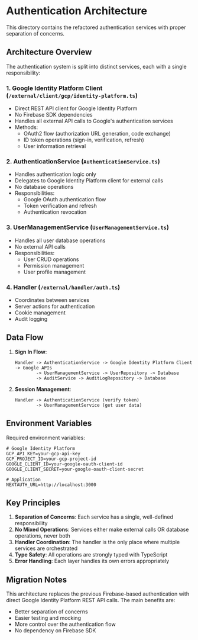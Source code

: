 # Authentication Architecture

This directory contains the refactored authentication services with proper separation of concerns.

## Architecture Overview

The authentication system is split into distinct services, each with a single responsibility:

### 1. Google Identity Platform Client (`/external/client/gcp/identity-platform.ts`)
- Direct REST API client for Google Identity Platform
- No Firebase SDK dependencies
- Handles all external API calls to Google's authentication services
- Methods:
  - OAuth2 flow (authorization URL generation, code exchange)
  - ID token operations (sign-in, verification, refresh)
  - User information retrieval

### 2. AuthenticationService (`AuthenticationService.ts`)
- Handles authentication logic only
- Delegates to Google Identity Platform client for external calls
- No database operations
- Responsibilities:
  - Google OAuth authentication flow
  - Token verification and refresh
  - Authentication revocation

### 3. UserManagementService (`UserManagementService.ts`)
- Handles all user database operations
- No external API calls
- Responsibilities:
  - User CRUD operations
  - Permission management
  - User profile management

### 4. Handler (`/external/handler/auth.ts`)
- Coordinates between services
- Server actions for authentication
- Cookie management
- Audit logging

## Data Flow

1. **Sign In Flow**:
   ```
   Handler -> AuthenticationService -> Google Identity Platform Client -> Google APIs
           -> UserManagementService -> UserRepository -> Database
           -> AuditService -> AuditLogRepository -> Database
   ```

2. **Session Management**:
   ```
   Handler -> AuthenticationService (verify token)
           -> UserManagementService (get user data)
   ```

## Environment Variables

Required environment variables:

```env
# Google Identity Platform
GCP_API_KEY=your-gcp-api-key
GCP_PROJECT_ID=your-gcp-project-id
GOOGLE_CLIENT_ID=your-google-oauth-client-id
GOOGLE_CLIENT_SECRET=your-google-oauth-client-secret

# Application
NEXTAUTH_URL=http://localhost:3000
```

## Key Principles

1. **Separation of Concerns**: Each service has a single, well-defined responsibility
2. **No Mixed Operations**: Services either make external calls OR database operations, never both
3. **Handler Coordination**: The handler is the only place where multiple services are orchestrated
4. **Type Safety**: All operations are strongly typed with TypeScript
5. **Error Handling**: Each layer handles its own errors appropriately

## Migration Notes

This architecture replaces the previous Firebase-based authentication with direct Google Identity Platform REST API calls. The main benefits are:
- Better separation of concerns
- Easier testing and mocking
- More control over the authentication flow
- No dependency on Firebase SDK